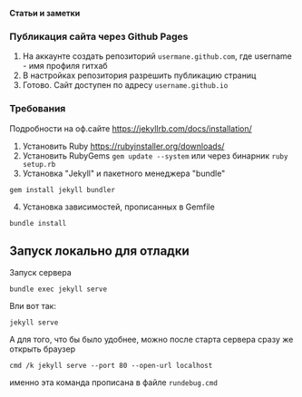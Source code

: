 **Статьи и заметки**

### Публикация сайта через Github Pages
1. На аккаунте создать репозиторий `usermane.github.com`, где username - имя профиля гитхаб
2. В настройках репозитория разрешить публикацию страниц
3. Готово. Сайт доступен по адресу `username.github.io`

### Требования
Подробности на оф.сайте <https://jekyllrb.com/docs/installation/>

1. Установить Ruby  <https://rubyinstaller.org/downloads/>
2. Установить RubyGems `gem update --system` или через бинарник `ruby setup.rb`
3. Установка "Jekyll" и пакетного менеджера "bundle"
```
gem install jekyll bundler
```
4. Установка зависимостей, прописанных в Gemfile
```
bundle install
```

## Запуск локально для отладки
Запуск сервера
```
bundle exec jekyll serve
```
Bли вот так:
```
jekyll serve
```
А для того, что бы было удобнее, можно после старта сервера сразу же открыть браузер
```
cmd /k jekyll serve --port 80 --open-url localhost
```
именно эта команда прописана в файле `rundebug.cmd`


